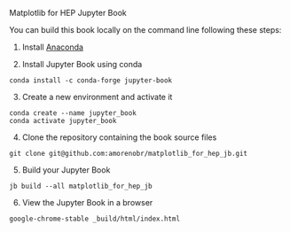 Matplotlib for HEP Jupyter Book

You can build this book locally on the command line following these steps:

1. Install [Anaconda](https://www.anaconda.com/products/distribution)

2. Install Jupyter Book using conda

```
conda install -c conda-forge jupyter-book
```

3. Create a new environment and activate it

```
conda create --name jupyter_book
conda activate jupyter_book
```

4. Clone the repository containing the book source files

```
git clone git@github.com:amorenobr/matplotlib_for_hep_jb.git
```

5. Build your Jupyter Book

```
jb build --all matplotlib_for_hep_jb
```

6. View the Jupyter Book in a browser

```
google-chrome-stable _build/html/index.html
```
